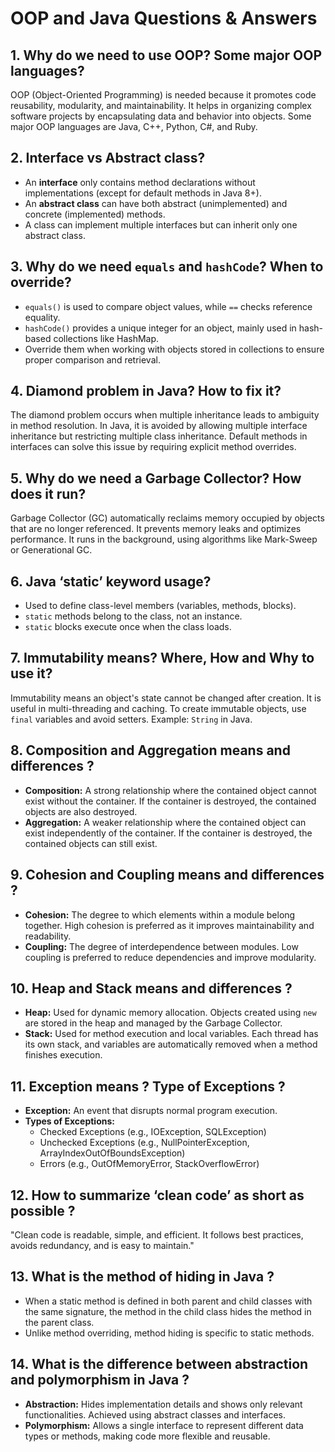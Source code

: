 # OOP and Java Questions & Answers

## 1. Why do we need to use OOP? Some major OOP languages?

OOP (Object-Oriented Programming) is needed because it promotes code reusability, modularity, and maintainability. It helps in organizing complex software projects by encapsulating data and behavior into objects. Some major OOP languages are Java, C++, Python, C#, and Ruby.  


## 2. Interface vs Abstract class?

- An **interface** only contains method declarations without implementations (except for default methods in Java 8+).  
- An **abstract class** can have both abstract (unimplemented) and concrete (implemented) methods.  
- A class can implement multiple interfaces but can inherit only one abstract class.  


## 3. Why do we need `equals` and `hashCode`? When to override?

- `equals()` is used to compare object values, while `==` checks reference equality.  
- `hashCode()` provides a unique integer for an object, mainly used in hash-based collections like HashMap.  
- Override them when working with objects stored in collections to ensure proper comparison and retrieval.  


## 4. Diamond problem in Java? How to fix it?

The diamond problem occurs when multiple inheritance leads to ambiguity in method resolution. In Java, it is avoided by allowing multiple interface inheritance but restricting multiple class inheritance. Default methods in interfaces can solve this issue by requiring explicit method overrides.  


## 5. Why do we need a Garbage Collector? How does it run?

Garbage Collector (GC) automatically reclaims memory occupied by objects that are no longer referenced. It prevents memory leaks and optimizes performance. It runs in the background, using algorithms like Mark-Sweep or Generational GC.  


## 6. Java ‘static’ keyword usage?

- Used to define class-level members (variables, methods, blocks).  
- `static` methods belong to the class, not an instance.  
- `static` blocks execute once when the class loads.  


## 7. Immutability means? Where, How and Why to use it?

Immutability means an object's state cannot be changed after creation. It is useful in multi-threading and caching. To create immutable objects, use `final` variables and avoid setters. Example: `String` in Java.  


## 8. Composition and Aggregation means and differences ?

- **Composition:** A strong relationship where the contained object cannot exist without the container. If the container is destroyed, the contained objects are also destroyed.
- **Aggregation:** A weaker relationship where the contained object can exist independently of the container. If the container is destroyed, the contained objects can still exist.


## 9. Cohesion and Coupling means and differences ?

- **Cohesion:** The degree to which elements within a module belong together. High cohesion is preferred as it improves maintainability and readability.
- **Coupling:** The degree of interdependence between modules. Low coupling is preferred to reduce dependencies and improve modularity.


## 10. Heap and Stack means and differences ?

- **Heap:** Used for dynamic memory allocation. Objects created using `new` are stored in the heap and managed by the Garbage Collector.
- **Stack:** Used for method execution and local variables. Each thread has its own stack, and variables are automatically removed when a method finishes execution.


## 11. Exception means ? Type of Exceptions ?

- **Exception:** An event that disrupts normal program execution.
- **Types of Exceptions:**
  - Checked Exceptions (e.g., IOException, SQLException)
  - Unchecked Exceptions (e.g., NullPointerException, ArrayIndexOutOfBoundsException)
  - Errors (e.g., OutOfMemoryError, StackOverflowError)


## 12. How to summarize ‘clean code’ as short as possible ?

"Clean code is readable, simple, and efficient. It follows best practices, avoids redundancy, and is easy to maintain."


## 13. What is the method of hiding in Java ?

- When a static method is defined in both parent and child classes with the same signature, the method in the child class hides the method in the parent class.
- Unlike method overriding, method hiding is specific to static methods.


## 14. What is the difference between abstraction and polymorphism in Java ?

- **Abstraction:** Hides implementation details and shows only relevant functionalities. Achieved using abstract classes and interfaces.
- **Polymorphism:** Allows a single interface to represent different data types or methods, making code more flexible and reusable.



